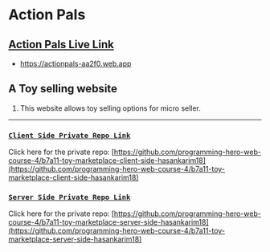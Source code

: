 # Action Pals

## [Action Pals Live Link](https://actionpals-aa2f0.web.app)
- https://actionpals-aa2f0.web.app


## A Toy selling website 
 1.  This website allows toy selling options for micro seller.



------------------------------------------




### [`Client Side Private Repo Link`](https://github.com/programming-hero-web-course-4/b7a11-toy-marketplace-client-side-hasankarim18)
Click here for the private repo: [https://github.com/programming-hero-web-course-4/b7a11-toy-marketplace-client-side-hasankarim18](https://github.com/programming-hero-web-course-4/b7a11-toy-marketplace-client-side-hasankarim18)



### [`Server Side Private Repo Link`](https://github.com/programming-hero-web-course-4/b7a11-toy-marketplace-server-side-hasankarim18)
Click here for the private repo: [https://github.com/programming-hero-web-course-4/b7a11-toy-marketplace-server-side-hasankarim18](https://github.com/programming-hero-web-course-4/b7a11-toy-marketplace-server-side-hasankarim18)

